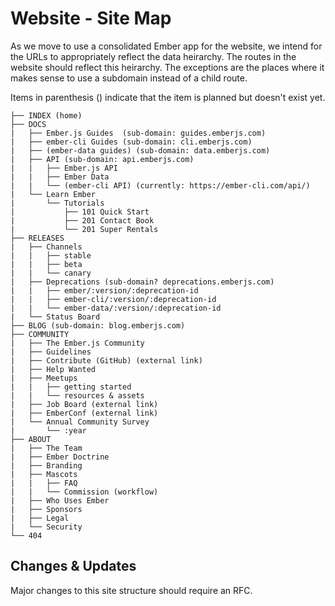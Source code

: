 # Website - Site Map

As we move to use a consolidated Ember app for the website, we intend for the URLs to appropriately reflect the data heirarchy. 
The routes in the website should reflect this heirarchy. The exceptions are the places where it makes sense to use a subdomain instead of a child route. 

Items in parenthesis () indicate that the item is planned but doesn't exist yet. 

```
├── INDEX (home)
├── DOCS
|   ├── Ember.js Guides  (sub-domain: guides.emberjs.com)
|   ├── ember-cli Guides (sub-domain: cli.emberjs.com)
|   ├── (ember-data guides) (sub-domain: data.emberjs.com)
|   ├── API (sub-domain: api.emberjs.com)
|   |   ├── Ember.js API
|   |   ├── Ember Data
|   |   └── (ember-cli API) (currently: https://ember-cli.com/api/)
|   └── Learn Ember
|       └── Tutorials
|           ├── 101 Quick Start
|           ├── 201 Contact Book
|           └── 201 Super Rentals
├── RELEASES
|   ├── Channels
|   |   ├── stable
|   |   ├── beta
|   |   └── canary
|   ├── Deprecations (sub-domain? deprecations.emberjs.com)
|   |   ├── ember/:version/:deprecation-id
|   |   ├── ember-cli/:version/:deprecation-id
|   |   └── ember-data/:version/:deprecation-id
|   └── Status Board
├── BLOG (sub-domain: blog.emberjs.com)
├── COMMUNITY
|   ├── The Ember.js Community
|   ├── Guidelines
|   ├── Contribute (GitHub) (external link)
|   ├── Help Wanted
|   ├── Meetups
|   |   ├── getting started
|   |   └── resources & assets
|   ├── Job Board (external link)
|   ├── EmberConf (external link)
|   └── Annual Community Survey
|       └── :year
├── ABOUT
|   ├── The Team
|   ├── Ember Doctrine
|   ├── Branding
|   ├── Mascots
|   |   ├── FAQ
|   |   └── Commission (workflow)
|   ├── Who Uses Ember
|   ├── Sponsors
|   ├── Legal
|   └── Security
└── 404
```

## Changes & Updates

Major changes to this site structure should require an RFC.
